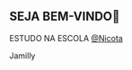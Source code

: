 ## SEJA BEM-VINDO🥰
ESTUDO NA ESCOLA [@Nicota](htts://www.instagram.com/escola.donanicota/)


Jamilly



